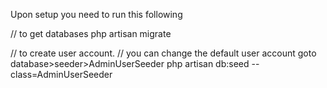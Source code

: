 Upon setup you need to run this following

// to get databases
php artisan migrate

// to create user account.
// you can change the default user account goto database>seeder>AdminUserSeeder
php artisan db:seed --class=AdminUserSeeder